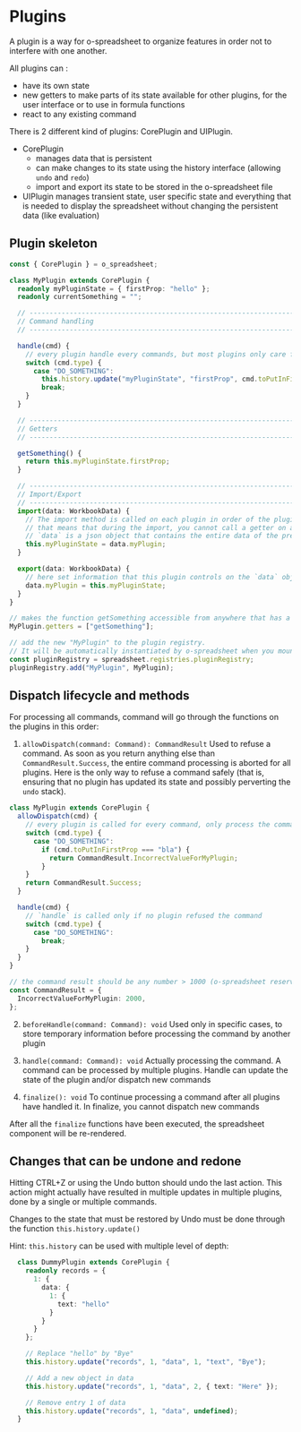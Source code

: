 # Plugins

A plugin is a way for o-spreadsheet to organize features in order not to interfere with one another.

All plugins can :

- have its own state
- new getters to make parts of its state available for other plugins, for the user interface or to use in formula
  functions
- react to any existing command

There is 2 different kind of plugins: CorePlugin and UIPlugin.

- CorePlugin
  - manages data that is persistent
  - can make changes to its state using the history interface (allowing `undo` and `redo`)
  - import and export its state to be stored in the o-spreadsheet file
- UIPlugin manages transient state, user specific state and everything that is needed to display the spreadsheet without changing the persistent data (like evaluation)

## Plugin skeleton

```typescript
const { CorePlugin } = o_spreadsheet;

class MyPlugin extends CorePlugin {
  readonly myPluginState = { firstProp: "hello" };
  readonly currentSomething = "";

  // ---------------------------------------------------------------------
  // Command handling
  // ---------------------------------------------------------------------

  handle(cmd) {
    // every plugin handle every commands, but most plugins only care for some commands.
    switch (cmd.type) {
      case "DO_SOMETHING":
        this.history.update("myPluginState", "firstProp", cmd.toPutInFirstProp);
        break;
    }
  }

  // ---------------------------------------------------------------------
  // Getters
  // ---------------------------------------------------------------------

  getSomething() {
    return this.myPluginState.firstProp;
  }

  // ---------------------------------------------------------------------
  // Import/Export
  // ---------------------------------------------------------------------
  import(data: WorkbookData) {
    // The import method is called on each plugin in order of the pluginRegistry,
    // that means that during the import, you cannot call a getter on a plugin that has not yet been imported (it doesn't have its data yet)
    // `data` is a json object that contains the entire data of the previously saved spreadsheet
    this.myPluginState = data.myPlugin;
  }

  export(data: WorkbookData) {
    // here set information that this plugin controls on the `data` object
    data.myPlugin = this.myPluginState;
  }
}

// makes the function getSomething accessible from anywhere that has a reference to model.getters
MyPlugin.getters = ["getSomething"];

// add the new "MyPlugin" to the plugin registry.
// It will be automatically instantiated by o-spreadsheet when you mount the spreadsheet component or when you create a new Model()
const pluginRegistry = spreadsheet.registries.pluginRegistry;
pluginRegistry.add("MyPlugin", MyPlugin);
```

## Dispatch lifecycle and methods

For processing all commands, command will go through the functions on the plugins in this order:

1. `allowDispatch(command: Command): CommandResult`
   Used to refuse a command. As soon as you return anything else than `CommandResult.Success`, the
   entire command processing is aborted for all plugins. Here is the only way to refuse a command safely (that is, ensuring
   that no plugin has updated its state and possibly perverting the `undo` stack).

```typescript
class MyPlugin extends CorePlugin {
  allowDispatch(cmd) {
    // every plugin is called for every command, only process the commands that is interesting for this plugin
    switch (cmd.type) {
      case "DO_SOMETHING":
        if (cmd.toPutInFirstProp === "bla") {
          return CommandResult.IncorrectValueForMyPlugin;
        }
    }
    return CommandResult.Success;
  }

  handle(cmd) {
    // `handle` is called only if no plugin refused the command
    switch (cmd.type) {
      case "DO_SOMETHING":
        break;
    }
  }
}

// the command result should be any number > 1000 (o-spreadsheet reserves the numbers until 1000 for internal use)
const CommandResult = {
  IncorrectValueForMyPlugin: 2000,
};
```

2. `beforeHandle(command: Command): void`
   Used only in specific cases, to store temporary information before processing the command by another plugin

3. `handle(command: Command): void`
   Actually processing the command. A command can be processed by multiple plugins. Handle can update the state of the
   plugin and/or dispatch new commands

4. `finalize(): void`
   To continue processing a command after all plugins have handled it. In finalize, you cannot dispatch new commands

After all the `finalize` functions have been executed, the spreadsheet component will be re-rendered.

## Changes that can be undone and redone

Hitting CTRL+Z or using the Undo button should undo the last action. This action might actually have resulted in
multiple updates in multiple plugins, done by a single or multiple commands.

Changes to the state that must be restored by Undo must be done through the function `this.history.update()`

Hint: `this.history` can be used with multiple level of depth:

```typescript
  class DummyPlugin extends CorePlugin {
    readonly records = {
      1: {
        data: {
          1: {
            text: "hello"
          }
        }
      }
    };

    // Replace "hello" by "Bye"
    this.history.update("records", 1, "data", 1, "text", "Bye");

    // Add a new object in data
    this.history.update("records", 1, "data", 2, { text: "Here" });

    // Remove entry 1 of data
    this.history.update("records", 1, "data", undefined);
  }
```
